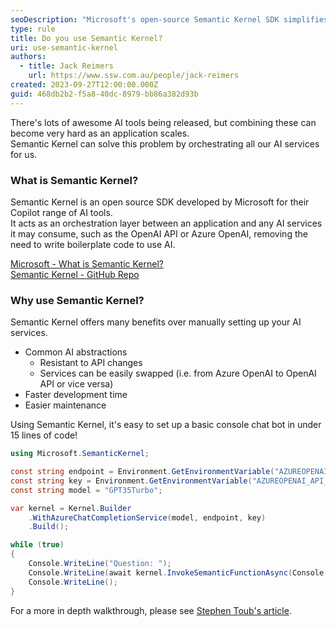 ```yaml
---
seoDescription: "Microsoft's open-source Semantic Kernel SDK simplifies AI integration by orchestrating services like OpenAI and Azure OpenAI."
type: rule
title: Do you use Semantic Kernel?
uri: use-semantic-kernel
authors:
  - title: Jack Reimers
    url: https://www.ssw.com.au/people/jack-reimers 
created: 2023-09-27T12:00:00.000Z
guid: 468db2b2-f5a8-40dc-8979-bb86a382d93b
---
```


There's lots of awesome AI tools being released, but combining these can become very hard as an application scales.  
Semantic Kernel can solve this problem by orchestrating all our AI services for us.

<!--endintro-->

### What is Semantic Kernel?
Semantic Kernel is an open source SDK developed by Microsoft for their Copilot range of AI tools.  
It acts as an orchestration layer between an application and any AI services it may consume, such as the OpenAI API or Azure OpenAI, removing the need to write boilerplate code to use AI.

[Microsoft - What is Semantic Kernel?](https://learn.microsoft.com/en-us/semantic-kernel/overview/)  
[Semantic Kernel - GitHub Repo](https://github.com/microsoft/semantic-kernel)

### Why use Semantic Kernel?
Semantic Kernel offers many benefits over manually setting up your AI services.

* Common AI abstractions
  * Resistant to API changes
  * Services can be easily swapped (i.e. from Azure OpenAI to OpenAI API or vice versa) 
* Faster development time
* Easier maintenance

Using Semantic Kernel, it's easy to set up a basic console chat bot in under 15 lines of code!

```cs
using Microsoft.SemanticKernel;

const string endpoint = Environment.GetEnvironmentVariable("AZUREOPENAI_ENDPOINT")!;
const string key = Environment.GetEnvironmentVariable("AZUREOPENAI_API_KEY")!;
const string model = "GPT35Turbo";

var kernel = Kernel.Builder
    .WithAzureChatCompletionService(model, endpoint, key)
    .Build();

while (true)
{
    Console.WriteLine("Question: ");
    Console.WriteLine(await kernel.InvokeSemanticFunctionAsync(Console.ReadLine()!, maxTokens: 2000));
    Console.WriteLine();
}
```

For a more in depth walkthrough, please see [Stephen Toub's article](https://devblogs.microsoft.com/dotnet/demystifying-retrieval-augmented-generation-with-dotnet/).
